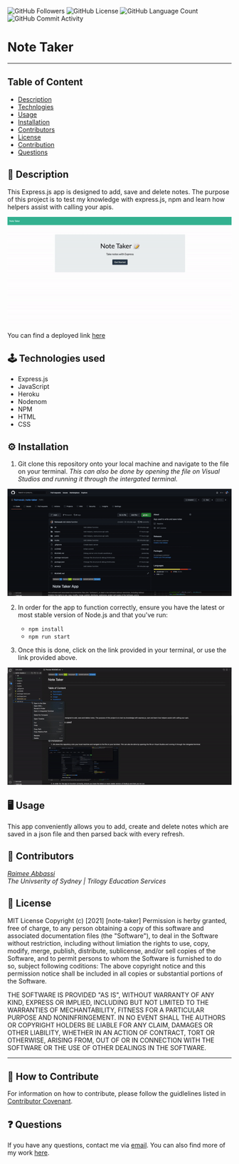 <img alt="GitHub Followers" src="https://img.shields.io/github/followers/Raimeeab"> <img alt="GitHub License" src="https://img.shields.io/apm/l/vim-mode">  <img alt="GitHub Language Count" src="https://img.shields.io/github/languages/count/Raimeeab/note-taker">  <img alt="GitHub Commit Activity" src="https://img.shields.io/github/commit-activity/w/Raimeeab/note-taker">

# Note Taker
---
## Table of Content 

* [Description](#description)
* [Technlogies](#technologies)
* [Usage](#usage)
* [Installation](#installation)
* [Contributors](#contributors)
* [License](#license)
* [Contribution](#contribution)
* [Questions](#questions)

<a name="description"></a>
## 📝 Description
This Express.js app is designed to add, save and delete notes. The purpose of this project is to test my knowledge with express.js, npm and learn how helpers assist with calling your apis. 

![app-demo](./demos/app-demo.gif)


You can find a deployed link [here](https://intense-escarpment-28895.herokuapp.com/)

<a name="technologies"></a>
## 🕹 Technologies used 

- Express.js
- JavaScript
- Heroku
- Nodenom 
- NPM
- HTML
- CSS 

<a name="installation"></a>
## ⚙️ Installation 

1. Git clone this repository onto your local machine and navigate to the file on your terminal. *This can also be done by opening the file on Visual Studios and running it through the intergated terminal.*

![git-clone](./demos/git-clone.gif)

2. In order for the app to function correctly, ensure you have the latest or most stable version of Node.js and that you've run:

    - `npm install`
    - `npm run start`

3. Once this is done, click on the link provided in your terminal, or use the link provided above.

![install](./demos/install.gif)

<a name="usage"></a>
## 🖥 Usage 
This app conveniently allows you to add, create and delete notes which are saved in a json file and then parsed back with every refresh. 

<a name="contributors"></a>
## 👥 Contributors

*[Raimee Abbassi](https://github.com/Raimeeab)* <br>
*The Univserity of Sydney | Trilogy Education Services* <br>

<a name="license"></a>
## 🔖 License

MIT License
Copyright (c) [2021] [note-taker]
Permission is herby granted, free of charge, to any person obtaining a copy of this software and associated documentation files (the "Software"), to deal in the Software without restriction, including without limiation the rights to use, copy, modify, merge, publish, distribute, sublicense, and/or sell copies of the Software, and to permit persons to whom the Software is furnished to do so, subject following coditions: 
The above copyright notice and this permission notice shall be included in all copies or substantial portions of the Software. 

THE SOFTWARE IS PROVIDED "AS IS", WITHOUT WARRANTY OF ANY KIND, EXPRESS OR IMPLIED, INCLUDING BUT NOT LIMITED TO THE WARRANTIES OF MECHANTABILITY, FITNESS FOR A PARTICULAR PURPOSE AND NONINFRINGEMENT. IN NO EVENT SHALL THE AUTHORS OR COPYRIGHT HOLDERS BE LIABLE FOR ANY CLAIM, DAMAGES OR OTHER LIABILITY, WHETHER IN AN ACTION OF CONTRACT, TORT OR OTHERWISE, ARISING FROM, OUT OF OR IN CONNECTION WITH THE SOFTWARE OR THE USE OF OTHER DEALINGS IN THE SOFTWARE.  

---
<a name="contribution"></a>
## 🤝 How to Contribute

For information on how to contribute, please follow the guidlelines listed in [Contributor Covenant](https://www.contributor-covenant.org/).

<a name="questions"></a>
## ❓ Questions
If you have any questions, contact me via [email](raimee.abbassi@gmail.com). You can also find more of my work [here](https://github.com/Raimeeab).

